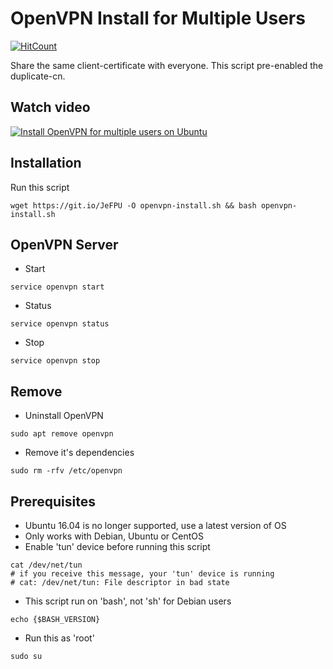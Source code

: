 # OpenVPN Install for Multiple Users
[![HitCount](http://hits.dwyl.io/gayanvoice/openvpn-install-for-multiple-users.svg)](http://hits.dwyl.io/gayanvoice/openvpn-install-for-multiple-users)

Share the same client-certificate with everyone. This script pre-enabled the duplicate-cn.

## Watch video
[![Install OpenVPN for multiple users on Ubuntu](https://img.youtube.com/vi/lBelfmMkQYU/0.jpg)](https://www.youtube.com/watch?v=lBelfmMkQYU)

## Installation
Run this script
```
wget https://git.io/JeFPU -O openvpn-install.sh && bash openvpn-install.sh
```
## OpenVPN Server
* Start
```
service openvpn start
```
* Status
```
service openvpn status
```
* Stop
```
service openvpn stop
```

## Remove
* Uninstall OpenVPN
```
sudo apt remove openvpn
```

* Remove it's dependencies
```
sudo rm -rfv /etc/openvpn
```

## Prerequisites
* Ubuntu 16.04 is no longer supported, use a latest version of OS
* Only works with Debian, Ubuntu or CentOS
* Enable 'tun' device before running this script
```
cat /dev/net/tun
# if you receive this message, your 'tun' device is running
# cat: /dev/net/tun: File descriptor in bad state
```
* This script run on 'bash', not 'sh' for Debian users
```
echo {$BASH_VERSION}
```
* Run this as 'root'
```
sudo su
```
